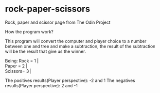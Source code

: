# rock-paper-scissors
Rock, paper and scissor page from The Odin Project

How the program work?

This program will convert the computer and player choice to a number between one and tree and make a subtraction, the result of the subtraction will be the result that give us the winner.

Being:  Rock    =   1   |   
        Paper   =   2   |   
        Scissors=   3   |   

The positives results(Player perspective): -2 and 1
The negatives results(Player perspective):  2 and -1